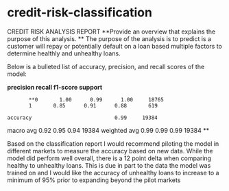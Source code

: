 # credit-risk-classification

CREDIT RISK ANALYSIS REPORT
**Provide an overview that explains the purpose of this analysis. **
The purpose of the analysis is to predict is a customer will repay or potentially default on a loan based multiple factors to determine healthly and unhealthy loans.

Below is a bulleted list of accuracy, precision, and recall scores of the model:

**precision    recall  f1-score   support**

           **0       1.00      0.99      1.00     18765
           1       0.85      0.91      0.88       619

    accuracy                           0.99     19384
   macro avg       0.92      0.95      0.94     19384
weighted avg       0.99      0.99      0.99     19384
**

Based on the classification report I would recommend piloting the model in different markets to measure the accuracy based on new data. While the model did perform well overall, there is a 12 point delta when comparing healthy to unhealthy loans. This is due in part to the data the model was trained on and I would like the accuracy of unhealthy loans to increase to a minimum of 95% prior to expanding beyond the pilot markets
